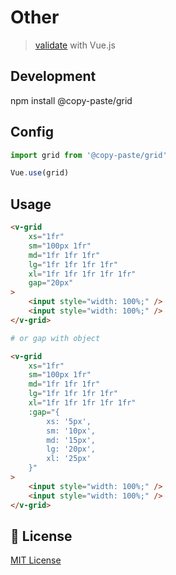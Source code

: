 # Other

> <a href="https://github.com/pipat2468/copy-paste-validate">validate</a> with Vue.js

## Development

npm install @copy-paste/grid

## Config

```js
import grid from '@copy-paste/grid'

Vue.use(grid)
```

## Usage

```html
<v-grid
    xs="1fr"
    sm="100px 1fr"
    md="1fr 1fr 1fr"
    lg="1fr 1fr 1fr 1fr"
    xl="1fr 1fr 1fr 1fr 1fr"
    gap="20px"
>
    <input style="width: 100%;" />
    <input style="width: 100%;" />
</v-grid>
```

```bash
# or gap with object
```

```html
<v-grid
    xs="1fr"
    sm="100px 1fr"
    md="1fr 1fr 1fr"
    lg="1fr 1fr 1fr 1fr"
    xl="1fr 1fr 1fr 1fr 1fr"
    :gap="{
        xs: '5px',
        sm: '10px',
        md: '15px',
        lg: '20px',
        xl: '25px'
    }"
>
    <input style="width: 100%;" />
    <input style="width: 100%;" />
</v-grid>
```

## 📑 License

[MIT License](./LICENSE)

